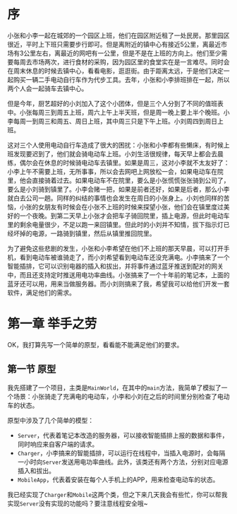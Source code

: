 # 序

小张和小李一起在城郊的一个园区上班，他们在园区附近租了一处民房。那里园区很近，平时上下班只需要步行即可。但是离附近的镇中心有接近5公里，离最近市场有3公里左右，离最近的网吧有一公里，但是不是在上班的方向上。他们至少需要每周去市场两次，进行食材的采购，因为园区里的食堂实在是一言难尽。同时会在周末休息的时候去镇中心，看看电影，逛逛街。由于距离太远，于是他们决定一起购买一辆二手电动自行车作为代步工具。去年，小张和小李排班排在一起，所以两个人会一起骑车去镇中心。

但是今年，厨艺超好的小刘加入了这个小团体，但是三个人分到了不同的值班表中。小张每周三到周五上班，周六上午上半天班，但是周一晚上要上半个晚班。小李每周一到周三和周五、周日上班，其中周三只是下午上班。小刘周四到周日上班。

这对三个人使用电动自行车造成了很大的困扰：小张和小李都有些懒床，有时候上班发现要迟到了，他们就会骑电动车上班。小刘生活很规律，每天早上都会去晨练，偶尔会在休息的时候骑电动车去镇里。如果是周三，这对小李就不太友好了：小李上午不需要上班，无所事事，所以会去网吧上网放松一会，如果电动车在院里，他会直接骑着过去。如果电动车不在院里，要么是小张慌慌张张骑到公司了，要么是小刘骑到镇里了。小李会赌一把，如果是前者还好，如果是后者，那么小李就白去公司一趟。同样的纠结的事情也会发生在周日的小张身上。小刘也同样的苦恼，小张的女朋友有时候会在小张不上班的时候来探望小张，他们会在镇里度过美好的一个夜晚。到第二天早上小张才会把车子骑回院里，插上电源，但此时电动车里的剩余电量很少，不足以跑一来回镇里。但此时的小刘并不知情，拔下指示灯已经坏掉的电源，一路骑到镇里，然后从镇里推回院里。

为了避免这些悲剧的发生，小张和小李希望在他们不上班的那天早晨，可以打开手机，看到电动车被谁骑走了，而小刘希望看到电动车还没充满电。小李搞来了一个智能插排，它可以识别电器的插入和拔出，并将事件通过蓝牙推送到配对的网关中，而且还支持定时推送用电功率曲线。小张搞来了一个十年前的笔记本，上面的蓝牙还可以用，用来当做服务器。而小刘则搞来了我，希望我可以给他们开发一套软件，满足他们的需求。

# 第一章 举手之劳

OK，我打算先写一个简单的原型，看看能不能满足他们的要求。

## 第一节 原型

我先搭建了一个项目，主类是`MainWorld`，在其中的`main`方法，我简单了模拟了一个场景：小张骑走了充满电的电动车，小李和小刘在之后的时间里分别检查了电动车的状态。

原型中涉及了几个简单的模型：

* `Server`，代表着笔记本改造的服务器，可以接收智能插排上报的数据和事件，同时响应来自客户端的请求。
* `Charger`，小李搞来的智能插排，可以运行在线程中，当插入电源时，会每隔一小时向`Server`发送用电功率曲线。此外，该类还有两个方法，分别对应电源插入和拔出。
* `MobileApp`，代表着安装在每个人手机上的APP，用来检查电动车的状态。

我已经实现了`Charger`和`Mobile`这两个类，但之下来几天我会有些忙，你可以帮我实现`Server`没有实现的功能吗？要注意线程安全哦~
